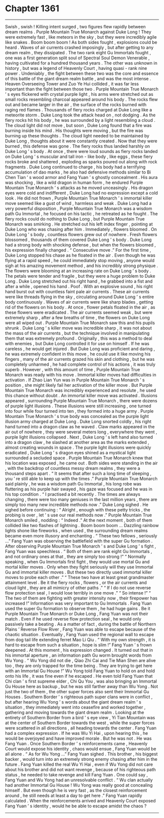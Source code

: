 
# Chapter 1361


---

Swish , swish !
Killing intent surged , two figures flew rapidly between dream realms .
Purple Mountain True Monarch against Duke Long !
They were extremely fast , like meteors in the sky , but they were incredibly agile like snakes .
Boom boom boom !
As both sides fought , explosions could be heard .
Waves of air currents crashed imposingly , but after getting to any dream realm , they dissipated .
The two rank eight Gu Immortals fought , one was a first generation split soul of Spectral Soul Demon Venerable , having cultivated for a hundred thousand years . The other was unknown in history , but was a legend of Heavenly Court , having quasi - rank nine power .
Undeniably , the fight between these two was the core and essence of this battle of the giant dream realm battle , and was the most intense .
Heaven Overseeing Tower and Zuo Ye Hui collided , it was far less important than the fight between those two .
Purple Mountain True Monarch ’ s eyes flickered with crystal purple light , his arms were stretched out as small rocks resembling charcoal appeared around his body .
The rocks flew out and became larger in the air , the surface of the rocks burned with raging red flames .
Thousands of fiery rocks charged at Duke Long like a meteorite storm .
Duke Long took the attack head on , not dodging .
As the fiery rocks hit his body , he was surrounded by a light resembling a cloud .
The cloud light did not move , but soon , Duke Long found that a fire was burning inside his mind .
His thoughts were moving , but the fire was burning up these thoughts .
The cloud light needed to be maintained by Duke Long , thoughts about it were constantly created . Now that they were burned , this defense was gone .
The fiery rocks thus landed harshly on Duke Long ’ s body .
At once , there were loud sounds as fiery rocks landed on Duke Long ’ s muscular and tall iron - like body , like eggs , these fiery rocks broke and shattered , exploding as sparks poured out along with rock fragments .
Duke Long continued to charge , his body had a terrifying accumulation of dao marks , he also had defensive methods similar to Bi Chen Tian ’ s wood armor and Fang Yuan ’ s ghostly concealment .
His aura was shocking , like a wild dragon in human form , he endured Purple Mountain True Monarch ’ s attacks as he moved unceasingly .
His dragon eyes were cold and indifferent , Duke Long had no expression except a cold look .
He did not frown , Purple Mountain True Monarch ’ s immortal killer move seemed like a gust of wind , harmless and weak .
Duke Long had a very powerful disposition , Purple Mountain True Monarch was a wisdom path Gu Immortal , he focused on his tactic , he retreated as he fought .
The fiery rocks could do nothing to Duke Long , but Purple Mountain True Monarch was smirking .
He stretched out his left index finger , pointing at Duke Long who was chasing after him .
Immediately , flowers bloomed .
On Duke Long ’ s body , countless flowers grew out of nowhere .
Fresh flowers blossomed , thousands of them covered Duke Long ’ s body .
Duke Long had a strong body with shocking defense , but when the flowers bloomed , his expression finally changed .
“ Consecutive move .”
For the first time , Duke Long stopped his chase as he floated in the air .
Even though he was flying at a rapid speed , he could immediately stop moving , anyone would sigh at his amazing movement method , and his incredibly strong physique .
The flowers were blooming at an increasing rate on Duke Long ’ s body .
The petals were tender and fragile , but they were a huge problem to Duke Long .
Duke Long stretched out his right hand , he grabbed into a fist and after a while , opened his hand .
Poof .
With an explosive sound , his right hand burst out with countless faint pale air currents .
These air currents were like threads flying in the sky , circulating around Duke Long ’ s entire body continuously .
Waves of air currents were like sharp blades , getting rid of the flowers on his body .
At once , flower petals floated in the air , as these flowers were eradicated .
The air currents seemed weak , but were extremely sharp , after a few breaths of time , the flowers on Duke Long were all wiped out .
Purple Mountain True Monarch saw this and his pupils shrunk .
Duke Long ’ s killer move was incredible sharp , it was not about the mass of the air currents , but the technique involved in manipulating them that was extremely profound .
Originally , this was a method to deal with enemies , but Duke Long controlled it for use on himself . If he was careless , he would get injured .
But Duke Long was proficient and daring , he was extremely confident in this move , he could use it like moving his fingers , many of the air currents grazed his skin and clothing , but he was completely unharmed , he had complete control of his actions , it was truly superb .
However , with this amount of time , Purple Mountain True Monarch was ready with his move .
Immortal killer moves had difficulties in activation . If Zhao Lian Yun was in Purple Mountain True Monarch ’ s position , she might likely fail her activation of the killer move .
But Purple Mountain True Monarch was incredibly experienced and resolute , he used this chance without doubt .
An immortal killer move was activated .
Illusions appeared , surrounding Purple Mountain True Monarch , there were dozens of purple light illusions .
These illusions were still increasing , one turned into four while four turned into ten , they formed into a huge army .
Purple Mountain True Monarch ’ s true body was concealed as the purple light illusion army charged at Duke Long .
Duke Long snorted coldly , his right hand turned into a dragon claw as he waved .
Claw marks appeared in the air out of nowhere , they were several meters long , everywhere they went , purple light illusions collapsed .
Next , Duke Long ’ s left hand also turned into a dragon claw , he slashed at another area as the marks extended , almost creating wounds in space .
The purple light illusions were quickly eradicated , Duke Long ’ s dragon eyes shined as a mystical light surrounded a secluded space .
Purple Mountain True Monarch knew that his location was exposed , he came out .
Both sides were standing in the air , with the backdrop of countless messy dream realms , they were a thousand steps apart .
“ It seems that after such a long time of sleeping , you ’ re still able to keep up with the times .” Purple Mountain True Monarch said plainly , he was a wisdom path Gu Immortal , his long robe was fluttering as his purple hair swayed , his gaze was focused and he was in his top condition .
“ I practised a bit recently . The times are always changing , there were too many geniuses in the last million years , there are simply too many new incredible methods now .” Duke Long sighed .
He sighed before continuing : “ Alright , enough with these petty tricks , the probing is over , let ’ s use our real methods now .”
Purple Mountain True Monarch smiled , nodding : “ Indeed .”
At the next moment , both of them collided like two flashes of lightning .
Boom boom boom …
Dazzling rainbow lights shone like fireworks , when used , the surrounding dream realms became even more illusory and enchanting .
“ These two fellows , seriously …” Fang Yuan was observing the battlefield with the super Gu formation .
After observing Purple Mountain True Monarch ’ s and Duke Long ’ s fight , Fang Yuan was speechless .
“ Both of them are rank eight Gu Immortals , and not ordinary ones at that , they are simply too strong !”
“ Normally speaking , when Gu Immortals first fight , they would use mortal Gu and mortal killer moves . Only when they fight seriously will they use Immortal Gu and immortal killer moves . But these two directly used immortal killer moves to probe each other .”
“ These two have at least great grandmaster attainment level . Be it the fiery rocks , flowers , or the air currents and cloud light , they are all mimicry of other paths .”
“ If I do not use reverse flow protection seal , I would lose terribly in one move .”
“ So intense !”
“ The two of them are fighting with greater intensity now , their firepower has increased !”
Information was very important to Gu Immortals .
Fang Yuan used the super Gu formation to observe them , he had huge gains .
Be it Purple Mountain True Monarch or Duke Long , Fang Yuan was not their match . Even if he used reverse flow protection seal , he would only passively take a beating .
As a matter of fact , during the battle of Northern Plains ’ Reverse Flow River , Fang Yuan was able to escape because of the chaotic situation .
Eventually , Fang Yuan used the regional wall to escape from dog tail life extending ferret Mao Li Qiu .
“ With my own strength , it is hard to escape from such a situation , hope is slim !” Fang Yuan ’ s frown deepened .
At this moment , his expression changed .
It turned out that in his immortal aperture , an information path Gu worm brought words from Wu Yong .
“ Wu Yong did not die , Qiao Zhi Cai and Tie Mian Shen are alive too , they are only trapped for the time being . They are trying to get here with an Immortal Gu House !”
Wu Yong told Fang Yuan to hold on and hold onto his life , it was fine even if he escaped .
He even told Fang Yuan that Chi clan ’ s first supreme elder , Chi Qu You , was also bringing an Immortal Gu House here as backup , but he was still farther away than Wu Yong .
Not just the two of them , the other super forces also sent their Immortal Gu Houses .
Southern Border ’ s righteous path super clans were in conflict , but after hearing Wu Yong ’ s words about the giant dream realm ’ s situation , they immediately went into ceasefire and worked together , gathering and moving towards the giant dream realm .
Looking at the entirety of Southern Border from a bird ’ s eye view , Yi Tian Mountain was at the center of Southern Border towards the west , while the super forces were scattered in all directions , all heading towards the center .
Fang Yuan had a complex expression .
If he was Wu Yi Hai , upon hearing this , he would be overjoyed and have improved morale .
But he was not .
He was Fang Yuan .
Once Southern Border ’ s reinforcements came , Heavenly Court would expose his identity , chaos would ensue , Fang Yuan would be all alone .
“ As for Wu Yong …” Fang Yuan sighed .
This brother , his biggest backer , would turn into an extremely strong enemy chasing after him in the future .
Fang Yuan killed the real Wu Yi Hai , even if Wu Yong did not care about his brother and did not want revenge , because of his righteous path status , he needed to take revenge and kill Fang Yuan .
One could say , Fang Yuan and Wu Yong had an unresolvable conflict .
“ Wu clan actually had another Immortal Gu House ! Wu Yong was really good at concealing himself . But even though he is very fast , as the closest reinforcement around , he still needs at least a day to get here .”
Fang Yuan rapidly calculated .
When the reinforcements arrived and Heavenly Court exposed Fang Yuan ’ s identity , would he be able to escape amidst the chaos ?

---

